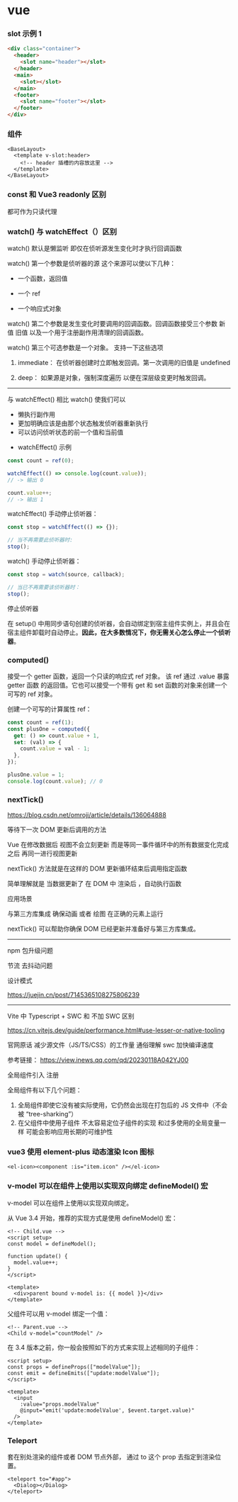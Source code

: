 # vue

### slot 示例 1

```html
<div class="container">
  <header>
    <slot name="header"></slot>
  </header>
  <main>
    <slot></slot>
  </main>
  <footer>
    <slot name="footer"></slot>
  </footer>
</div>
```

### 组件

```vue
<BaseLayout>
  <template v-slot:header>
    <!-- header 插槽的内容放这里 -->
  </template>
</BaseLayout>
```

### const 和 Vue3 readonly 区别

都可作为只读代理

### watch() 与 watchEffect（）区别

watch() 默认是懒监听 即仅在侦听源发生变化时才执行回调函数

watch() 第一个参数是侦听器的源 这个来源可以使以下几种：

- 一个函数，返回值

- 一个 ref

- 一个响应式对象

watch() 第二个参数是发生变化时要调用的回调函数。回调函数接受三个参数 新值 旧值 以及一个用于注册副作用清理的回调函数。

watch() 第三个可选参数是一个对象。 支持一下这些选项

1. immediate： 在侦听器创建时立即触发回调。第一次调用的旧值是 undefined

2. deep： 如果源是对象，强制深度遍历 以便在深层级变更时触发回调。

---

与 watchEffect() 相比 watch() 使我们可以

- 懒执行副作用
- 更加明确应该是由那个状态触发侦听器重新执行
- 可以访问侦听状态的前一个值和当前值

* watchEffect() 示例

```js
const count = ref(0);

watchEffect(() => console.log(count.value));
// -> 输出 0

count.value++;
// -> 输出 1
```

watchEffect() 手动停止侦听器：

```js
const stop = watchEffect(() => {});

// 当不再需要此侦听器时:
stop();
```

watch() 手动停止侦听器：

```js
const stop = watch(source, callback);

// 当已不再需要该侦听器时：
stop();
```

停止侦听器

在 setup() 中用同步语句创建的侦听器，会自动绑定到宿主组件实例上，并且会在宿主组件卸载时自动停止。<strong>因此，在大多数情况下，你无需关心怎么停止一个侦听器</strong>。

### computed()

接受一个 getter 函数，返回一个只读的响应式 ref 对象。 该 ref 通过 .value 暴露 getter 函数 的返回值。它也可以接受一个带有 get 和 set 函数的对象来创建一个可写的 ref 对象。

创建一个可写的计算属性 ref：

```js
const count = ref(1);
const plusOne = computed({
  get: () => count.value + 1,
  set: (val) => {
    count.value = val - 1;
  },
});

plusOne.value = 1;
console.log(count.value); // 0
```

### nextTick()

https://blog.csdn.net/omroji/article/details/136064888

等待下一次 DOM 更新后调用的方法

Vue 在修改数据后 视图不会立刻更新 而是等同一事件循环中的所有数据变化完成之后 再同一进行视图更新

nextTick() 方法就是在这样的 DOM 更新循环结束后调用指定函数

简单理解就是 当数据更新了 在 DOM 中 渲染后 ，自动执行函数

应用场景

与第三方库集成 确保动画 或者 绘图 在正确的元素上运行

nextTick() 可以帮助你确保 DOM 已经更新并准备好与第三方库集成。

---

npm 包升级问题

节流 去抖动问题

设计模式

https://juejin.cn/post/7145365108275806239

---

Vite 中 Typescript + SWC 和 不加 SWC 区别

https://cn.vitejs.dev/guide/performance.html#use-lesser-or-native-tooling

官网原话 减少源文件（JS/TS/CSS）的工作量
通俗理解 swc 加快编译速度

参考链接：
https://view.inews.qq.com/qd/20230118A042YJ00

全局组件引入 注册

全局组件有以下几个问题：

1. 全局组件即使它没有被实际使用，它仍然会出现在打包后的 JS 文件中（不会被 “tree-sharking”）
2. 在父组件中使用子组件 不太容易定位子组件的实现 和过多使用的全局变量一样 可能会影响应用长期的可维护性

### vue3 使用 element-plus 动态渲染 Icon 图标

```code
<el-icon><component :is="item.icon" /></el-icon>
```

### v-model 可以在组件上使用以实现双向绑定 defineModel() 宏

v-model 可以在组件上使用以实现双向绑定。

从 Vue 3.4 开始，推荐的实现方式是使用 defineModel() 宏：

```vue
<!-- Child.vue -->
<script setup>
const model = defineModel();

function update() {
  model.value++;
}
</script>

<template>
  <div>parent bound v-model is: {{ model }}</div>
</template>
```

父组件可以用 v-model 绑定一个值：

```vue
<!-- Parent.vue -->
<Child v-model="countModel" />
```

在 3.4 版本之前，你一般会按照如下的方式来实现上述相同的子组件：

```vue
<script setup>
const props = defineProps(["modelValue"]);
const emit = defineEmits(["update:modelValue"]);
</script>

<template>
  <input
    :value="props.modelValue"
    @input="emit('update:modelValue', $event.target.value)"
  />
</template>
```

### Teleport

套在别处渲染的组件或者 DOM 节点外部， 通过 to 这个 prop 去指定到渲染位置。

```vue
<teleport to="#app">
  <Dialog></Dialog>
</teleport>
```
